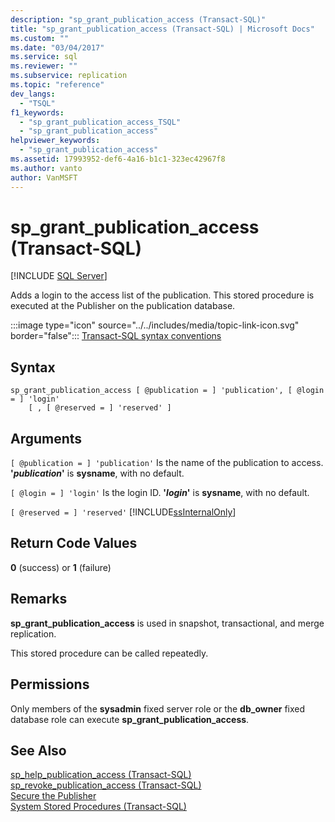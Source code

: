 ```yaml
---
description: "sp_grant_publication_access (Transact-SQL)"
title: "sp_grant_publication_access (Transact-SQL) | Microsoft Docs"
ms.custom: ""
ms.date: "03/04/2017"
ms.service: sql
ms.reviewer: ""
ms.subservice: replication
ms.topic: "reference"
dev_langs: 
  - "TSQL"
f1_keywords: 
  - "sp_grant_publication_access_TSQL"
  - "sp_grant_publication_access"
helpviewer_keywords: 
  - "sp_grant_publication_access"
ms.assetid: 17993952-def6-4a16-b1c1-323ec42967f8
ms.author: vanto
author: VanMSFT
---
```

# sp_grant_publication_access (Transact-SQL)

[!INCLUDE [SQL Server](../../includes/applies-to-version/sqlserver.md)]

  Adds a login to the access list of the publication. This stored procedure is executed at the Publisher on the publication database.  
  
 :::image type="icon" source="../../includes/media/topic-link-icon.svg" border="false"::: [Transact-SQL syntax conventions](../../t-sql/language-elements/transact-sql-syntax-conventions-transact-sql.md)  
  
## Syntax  
  
```  
sp_grant_publication_access [ @publication = ] 'publication', [ @login = ] 'login'   
    [ , [ @reserved = ] 'reserved' ]  
```  
  
## Arguments  
`[ @publication = ] 'publication'`
 Is the name of the publication to access. **'***publication***'** is **sysname**, with no default.  
  
`[ @login = ] 'login'`
 Is the login ID. **'***login***'** is **sysname**, with no default.  
  
`[ @reserved = ] 'reserved'`
 [!INCLUDE[ssInternalOnly](../../includes/ssinternalonly-md.md)]  
  
## Return Code Values  
 **0** (success) or **1** (failure)  
  
## Remarks  
 **sp_grant_publication_access** is used in snapshot, transactional, and merge replication.  
  
 This stored procedure can be called repeatedly.  
  
## Permissions  
 Only members of the **sysadmin** fixed server role or the **db_owner** fixed database role can execute **sp_grant_publication_access**.  
  
## See Also  
 [sp_help_publication_access &#40;Transact-SQL&#41;](../../relational-databases/system-stored-procedures/sp-help-publication-access-transact-sql.md)   
 [sp_revoke_publication_access &#40;Transact-SQL&#41;](../../relational-databases/system-stored-procedures/sp-revoke-publication-access-transact-sql.md)   
 [Secure the Publisher](../../relational-databases/replication/security/secure-the-publisher.md)   
 [System Stored Procedures &#40;Transact-SQL&#41;](../../relational-databases/system-stored-procedures/system-stored-procedures-transact-sql.md)  
  
  
